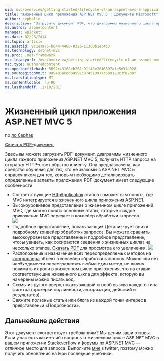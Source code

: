 ```yaml
---
uid: mvc/overview/getting-started/lifecycle-of-an-aspnet-mvc-5-application
title: "Жизненный цикл приложения ASP.NET MVC 5 | Документы Microsoft"
author: cephalin
description: "Загрузите документ PDF, что диаграммы жизненного цикла приложения ASP.NET MVC 5. В этом документе жизненного цикла показано высокоуровневое представление жизненного цикла MVC..."
ms.author: aspnetcontent
manager: wpickett
ms.date: 02/28/2014
ms.topic: article
ms.assetid: 9c1e3a75-b644-4480-8326-11300b1ec4b3
ms.technology: dotnet-mvc
ms.prod: .net-framework
msc.legacyurl: /mvc/overview/getting-started/lifecycle-of-an-aspnet-mvc-5-application
msc.type: authoredcontent
ms.openlocfilehash: 5692c43168eb261c91f40e2046897a1e5d31a028
ms.sourcegitcommit: 9a9483aceb34591c97451997036a9120c3fe2baf
ms.translationtype: MT
ms.contentlocale: ru-RU
ms.lasthandoff: 11/10/2017
---
```

<a name="lifecycle-of-an-aspnet-mvc-5-application"></a>Жизненный цикл приложения ASP.NET MVC 5
====================
по [ло Cephas](https://github.com/cephalin)

[Скачать PDF-документ](lifecycle-of-an-aspnet-mvc-5-application/_static/lifecycle-of-an-aspnet-mvc-5-application1.pdf)

Здесь вы можете загрузить PDF-документ, диаграммы жизненного цикла каждого приложения ASP.NET MVC 5, получать HTTP запроса на отправку HTTP-ответ обратно клиенту. Она предназначена, как средство обучения для тех, кто не знакомы с ASP.NET MVC и справочником для тех, которым необходимо детализировать определенные аспекты приложения. PDF-документ имеет следующие особенности:

- Соответствующие [HttpApplication](https://msdn.microsoft.com/en-us/library/system.web.httpapplication.aspx) этапов поможет вам понять, где MVC интегрируется в [жизненного цикла приложения ASP.NET](https://msdn.microsoft.com/en-us/library/bb470252.aspx).
- Высокоуровневое представление о жизненном цикле приложений MVC, где можно понять основные этапы, которые каждое приложение MVC передает в конвейер обработки запросов.  
    ![](lifecycle-of-an-aspnet-mvc-5-application/_static/image1.jpg)
- Подробное представление, показывающий Детализирует вниз к подробному конвейер обработки запросов. Вы можете сравнить высокоуровневое представление и подробное представление, чтобы увидеть, как собираются сведения о жизненных циклах на несколько этапов. [Скачать PDF](lifecycle-of-an-aspnet-mvc-5-application/_static/lifecycle-of-an-aspnet-mvc-5-application1.pdf) для просмотра его увеличения.
    ![](lifecycle-of-an-aspnet-mvc-5-application/_static/image2.jpg)
- Расположение и назначение всех переопределяемых методов на [контроллера](https://msdn.microsoft.com/en-us/library/system.web.mvc.controller.aspx) объект в конвейер обработки запросов. Можно или нет необходимости переопределять любые один метод, но важно понимать их роли в жизненном цикле приложения, что на стадии соответствующие жизненного цикла для эффекта, которую вы намерены можно писать код.
- Схемы из дутого вверх, показывающий способ вызова каждого типа фильтра (проверки подлинности, авторизации, действий и результатов).
- Свяжите полезные статьи или блога из каждой точки интерес в представлении «Подробности».


## <a name="next-steps"></a>Дальнейшие действия

Этот документ соответствует требованиям? Мы ценим ваши отзывы. Если у вас есть какие-либо вопросы о жизненном цикле ASP.NET MVC в вашем приложении [Stackoverflow](http://stackoverflow.com/help) и [форумы по ASP.NET MVC](https://forums.asp.net/1146.aspx) — отличное место для запроса. Выполните [мне](https://twitter.com/Cephas_MSFT) в twitter, поэтому можно получить обновления на Мои последние учебники.
